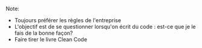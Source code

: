 Note:
- Toujours préférer les règles de l'entreprise
- L'objectif est de se questionner lorsqu'on écrit du code : est-ce que je le fais de la bonne façon?
- Faire tirer le livre Clean Code
